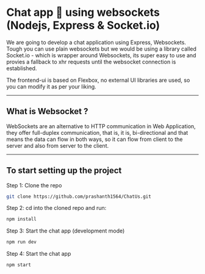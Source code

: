 # Chat app 💬 using websockets (Nodejs, Express & Socket.io)

We are going to develop a chat application using Express, Websockets. Tough you can use plain websockets but we would be using a library called Socket.io - which is wrapper around Websockets, its super easy to use and provies a fallback to xhr requests until the websocket connection is established.

The frontend-ui is based on Flexbox, no external UI libraries are used, so you can modify it as per your liking.

---

## What is Websocket ?

WebSockets are an alternative to HTTP communication in Web Application, they offer full-duplex communication, that is, it is, bi-directional and that means the data can flow in both ways, so it can flow from client to the server and also from server to the client.

---

## To start setting up the project

Step 1: Clone the repo

```bash
git clone https://github.com/prashanth1564/ChatUs.git
```

Step 2: cd into the cloned repo and run:

```bash
npm install
```

Step 3: Start the chat app (development mode)

```bash
npm run dev
```

Step 4: Start the chat app

```bash
npm start
```
